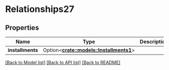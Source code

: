 # Relationships27

## Properties

Name | Type | Description | Notes
------------ | ------------- | ------------- | -------------
**installments** | Option<[**crate::models::Installments1**](installments1.md)> |  | [optional]

[[Back to Model list]](../README.md#documentation-for-models) [[Back to API list]](../README.md#documentation-for-api-endpoints) [[Back to README]](../README.md)


